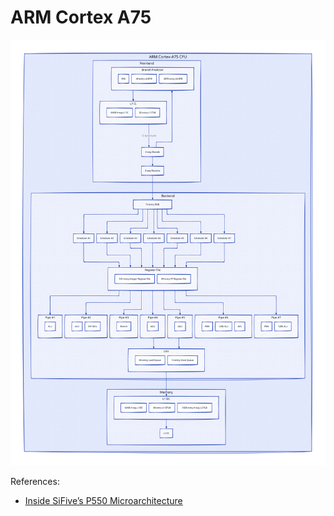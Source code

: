 # ARM Cortex A75

![](./cortex_a75.svg)

References:

- [Inside SiFive’s P550 Microarchitecture](https://chipsandcheese.com/p/inside-sifives-p550-microarchitecture)
